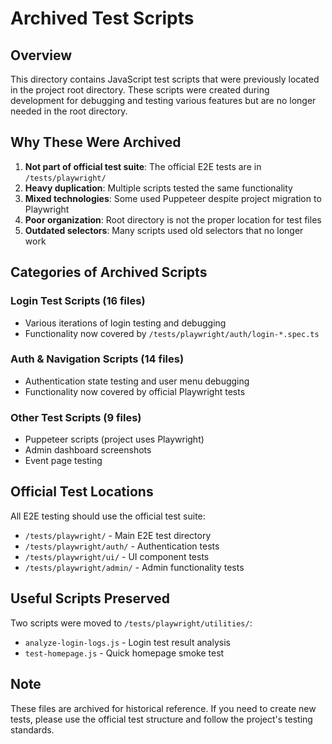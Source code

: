# Archived Test Scripts
<!-- Archived: 2025-08-04 -->
<!-- Reason: Cleanup of root directory test scripts -->

## Overview
This directory contains JavaScript test scripts that were previously located in the project root directory. These scripts were created during development for debugging and testing various features but are no longer needed in the root directory.

## Why These Were Archived
1. **Not part of official test suite**: The official E2E tests are in `/tests/playwright/`
2. **Heavy duplication**: Multiple scripts tested the same functionality
3. **Mixed technologies**: Some used Puppeteer despite project migration to Playwright
4. **Poor organization**: Root directory is not the proper location for test files
5. **Outdated selectors**: Many scripts used old selectors that no longer work

## Categories of Archived Scripts

### Login Test Scripts (16 files)
- Various iterations of login testing and debugging
- Functionality now covered by `/tests/playwright/auth/login-*.spec.ts`

### Auth & Navigation Scripts (14 files)
- Authentication state testing and user menu debugging
- Functionality now covered by official Playwright tests

### Other Test Scripts (9 files)
- Puppeteer scripts (project uses Playwright)
- Admin dashboard screenshots
- Event page testing

## Official Test Locations
All E2E testing should use the official test suite:
- `/tests/playwright/` - Main E2E test directory
- `/tests/playwright/auth/` - Authentication tests
- `/tests/playwright/ui/` - UI component tests
- `/tests/playwright/admin/` - Admin functionality tests

## Useful Scripts Preserved
Two scripts were moved to `/tests/playwright/utilities/`:
- `analyze-login-logs.js` - Login test result analysis
- `test-homepage.js` - Quick homepage smoke test

## Note
These files are archived for historical reference. If you need to create new tests, please use the official test structure and follow the project's testing standards.